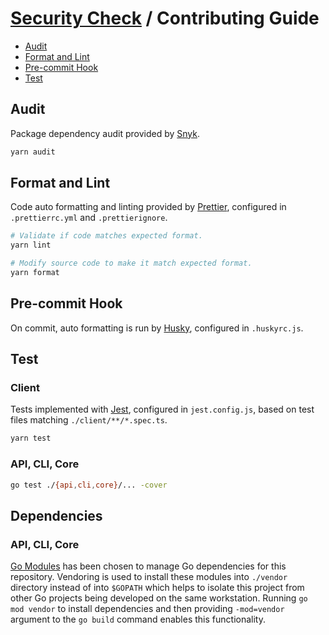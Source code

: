 # [Security Check](./README.md) / Contributing Guide

-   [Audit](#audit)
-   [Format and Lint](#format-and-lint)
-   [Pre-commit Hook](#pre-commit-hook)
-   [Test](#test)

## Audit

Package dependency audit provided by [Snyk](https://snyk.io).

```bash
yarn audit
```

## Format and Lint

Code auto formatting and linting provided by [Prettier](https://prettier.io/), configured in `.prettierrc.yml` and `.prettierignore`.

```bash
# Validate if code matches expected format.
yarn lint

# Modify source code to make it match expected format.
yarn format
```

## Pre-commit Hook

On commit, auto formatting is run by [Husky](https://github.com/typicode/husky), configured in `.huskyrc.js`.

## Test

### Client

Tests implemented with [Jest](https://jestjs.io), configured in `jest.config.js`, based on test files matching `./client/**/*.spec.ts`.

```bash
yarn test
```

### API, CLI, Core

```bash
go test ./{api,cli,core}/... -cover
```

## Dependencies

### API, CLI, Core

[Go Modules](https://github.com/golang/go/wiki/Modules) has been chosen to manage Go dependencies for this repository. Vendoring is used to install these modules into `./vendor` directory instead of into `$GOPATH` which helps to isolate this project from other Go projects being developed on the same workstation. Running `go mod vendor` to install dependencies and then providing `-mod=vendor` argument to the `go build` command enables this functionality.
